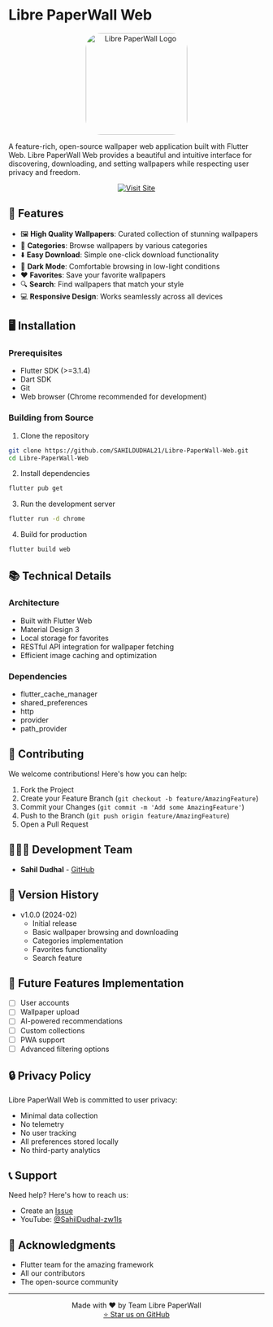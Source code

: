 # Libre PaperWall Web

<p align="center">
  <img src="assets/app_icon.png" alt="Libre PaperWall Logo" width="200" style="border-radius: 30px;"/>
</p>

A feature-rich, open-source wallpaper web application built with Flutter Web. Libre PaperWall Web provides a beautiful and intuitive interface for discovering, downloading, and setting wallpapers while respecting user privacy and freedom.

<p align="center">
  <a href="https://sahildudhal21.github.io/Libre-PaperWall-Web" target="_blank">
    <img src="https://img.shields.io/badge/Visit%20Site-Live%20Demo-blue?style=for-the-badge" alt="Visit Site" />
  </a>
</p>

## 🚀 Features

- 🖼️ **High Quality Wallpapers**: Curated collection of stunning wallpapers
- 🎨 **Categories**: Browse wallpapers by various categories
- ⬇️ **Easy Download**: Simple one-click download functionality
- 🌙 **Dark Mode**: Comfortable browsing in low-light conditions
- ❤️ **Favorites**: Save your favorite wallpapers
- 🔍 **Search**: Find wallpapers that match your style
- 💻 **Responsive Design**: Works seamlessly across all devices

## 🖥️ Installation

### Prerequisites
- Flutter SDK (>=3.1.4)
- Dart SDK
- Git
- Web browser (Chrome recommended for development)

### Building from Source

1. Clone the repository
```bash
git clone https://github.com/SAHILDUDHAL21/Libre-PaperWall-Web.git
cd Libre-PaperWall-Web
```

2. Install dependencies
```bash
flutter pub get
```

3. Run the development server
```bash
flutter run -d chrome
```

4. Build for production
```bash
flutter build web
```

## 📚 Technical Details

### Architecture
- Built with Flutter Web
- Material Design 3
- Local storage for favorites
- RESTful API integration for wallpaper fetching
- Efficient image caching and optimization

### Dependencies
- flutter_cache_manager
- shared_preferences
- http
- provider
- path_provider

## 🤝 Contributing

We welcome contributions! Here's how you can help:

1. Fork the Project
2. Create your Feature Branch (`git checkout -b feature/AmazingFeature`)
3. Commit your Changes (`git commit -m 'Add some AmazingFeature'`)
4. Push to the Branch (`git push origin feature/AmazingFeature`)
5. Open a Pull Request

## 🧑‍🤝‍🧑 Development Team

- **Sahil Dudhal** - [GitHub](https://github.com/SAHILDUDHAL21)

## 📜 Version History

- v1.0.0 (2024-02)
  - Initial release
  - Basic wallpaper browsing and downloading
  - Categories implementation
  - Favorites functionality
  - Search feature

## 🔮 Future Features Implementation

- [ ] User accounts
- [ ] Wallpaper upload
- [ ] AI-powered recommendations
- [ ] Custom collections
- [ ] PWA support
- [ ] Advanced filtering options

## 🔒 Privacy Policy

Libre PaperWall Web is committed to user privacy:

- Minimal data collection
- No telemetry
- No user tracking
- All preferences stored locally
- No third-party analytics

## 📞 Support

Need help? Here's how to reach us:

- Create an [Issue](https://github.com/SAHILDUDHAL21/Libre-PaperWall-Web/issues)
- YouTube: [@SahilDudhal-zw1ls](https://youtube.com/@SahilDudhal-zw1ls)

## 🤝 Acknowledgments

- Flutter team for the amazing framework
- All our contributors
- The open-source community

---

<p align="center">
  Made with ❤️ by Team Libre PaperWall
  <br>
  <a href="https://github.com/SAHILDUDHAL21/Libre-PaperWall-Web/stargazers">⭐ Star us on GitHub</a>
</p>
